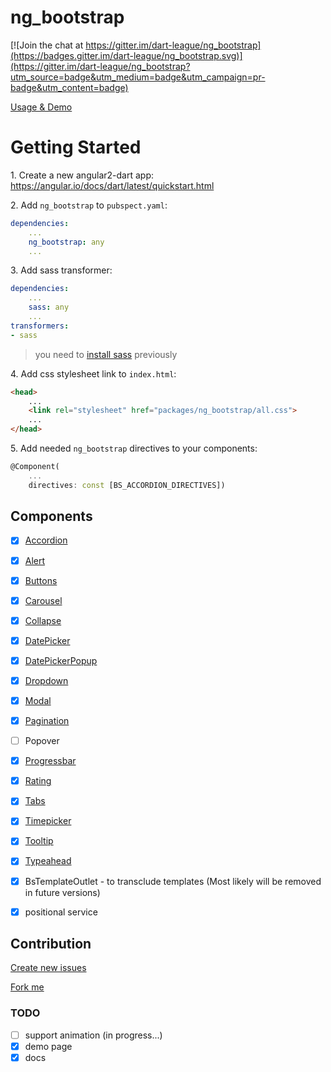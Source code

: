 # ng_bootstrap

[![Join the chat at https://gitter.im/dart-league/ng_bootstrap](https://badges.gitter.im/dart-league/ng_bootstrap.svg)](https://gitter.im/dart-league/ng_bootstrap?utm_source=badge&utm_medium=badge&utm_campaign=pr-badge&utm_content=badge)

[Usage & Demo](http://dart-league.github.io/ng_bootstrap/)

# Getting Started

1\. Create a new angular2-dart app: https://angular.io/docs/dart/latest/quickstart.html

2\. Add `ng_bootstrap` to `pubspect.yaml`:

```yaml
dependencies:
    ...
    ng_bootstrap: any
    ...
```

3\. Add sass transformer:

```yaml
dependencies:
    ...
    sass: any
    ...
transformers:
- sass
```

> you need to [install sass](http://sass-lang.com/install) previously


4\. Add css stylesheet link to `index.html`:

```html
<head>
    ...
    <link rel="stylesheet" href="packages/ng_bootstrap/all.css">
    ...
</head>
```

5\. Add needed `ng_bootstrap` directives to your components:

```dart
@Component(
    ...
    directives: const [BS_ACCORDION_DIRECTIVES])
```

## Components

- [x] [Accordion](http://dart-league.github.io/ng_bootstrap/#accordion)
- [x] [Alert](http://dart-league.github.io/ng_bootstrap/#alert)
- [x] [Buttons](http://dart-league.github.io/ng_bootstrap/#buttons)
- [x] [Carousel](http://dart-league.github.io/ng_bootstrap/#carousel)
- [x] [Collapse](http://dart-league.github.io/ng_bootstrap/#collapse)
- [x] [DatePicker](http://dart-league.github.io/ng_bootstrap/#datepicker)
- [x] [DatePickerPopup](http://dart-league.github.io/ng_bootstrap/#datepicker)
- [x] [Dropdown](http://dart-league.github.io/ng_bootstrap/#dropdown)
- [x] [Modal](http://dart-league.github.io/ng_bootstrap/#modal)
- [x] [Pagination](http://dart-league.github.io/ng_bootstrap/#pagination)
- [ ] Popover
- [x] [Progressbar](http://dart-league.github.io/ng_bootstrap/#progressbar)
- [x] [Rating](http://dart-league.github.io/ng_bootstrap/#rating)
- [x] [Tabs](http://dart-league.github.io/ng_bootstrap/#tabs)
- [x] [Timepicker](http://dart-league.github.io/ng_bootstrap/#timepicker)
- [x] [Tooltip](http://dart-league.github.io/ng_bootstrap/#tooltip)
- [x] [Typeahead](http://dart-league.github.io/ng_bootstrap/#typeahead)

- [x] BsTemplateOutlet - to transclude templates (Most likely will be removed in future versions)
- [x] positional service

## Contribution

[Create new issues](https://github.com/dart-league/ng_bootstrap/issues/new)

[Fork me](https://github.com/dart-league/ng_bootstrap/issues#fork-destination-box)


### TODO
- [ ] support animation  (in progress...)
- [x] demo page
- [x] docs

